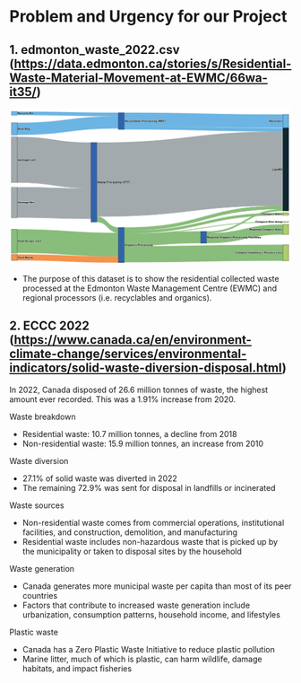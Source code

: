 # Problem and Urgency for our Project

## 1. edmonton_waste_2022.csv (https://data.edmonton.ca/stories/s/Residential-Waste-Material-Movement-at-EWMC/66wa-it35/)
![alt text](yeg_waste_map.png "Title")
- The purpose of this dataset is to show the residential collected waste processed at the Edmonton Waste Management Centre (EWMC) and regional processors (i.e. recyclables and organics).


## 2. ECCC 2022 (https://www.canada.ca/en/environment-climate-change/services/environmental-indicators/solid-waste-diversion-disposal.html)

In 2022, Canada disposed of 26.6 million tonnes of waste, the highest amount ever recorded. This was a 1.91% increase from 2020. 

Waste breakdown 
- Residential waste: 10.7 million tonnes, a decline from 2018
- Non-residential waste: 15.9 million tonnes, an increase from 2010

Waste diversion 
- 27.1% of solid waste was diverted in 2022
- The remaining 72.9% was sent for disposal in landfills or incinerated

Waste sources 
- Non-residential waste comes from commercial operations, institutional facilities, and construction, demolition, and manufacturing
- Residential waste includes non-hazardous waste that is picked up by the municipality or taken to disposal sites by the household

Waste generation 
- Canada generates more municipal waste per capita than most of its peer countries
- Factors that contribute to increased waste generation include urbanization, consumption patterns, household income, and lifestyles

Plastic waste
- Canada has a Zero Plastic Waste Initiative to reduce plastic pollution 
- Marine litter, much of which is plastic, can harm wildlife, damage habitats, and impact fisheries 